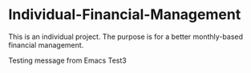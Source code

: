 # Individual-Financial-Management
This is an individual project. The purpose is for a better monthly-based financial management.

Testing message from Emacs
Test3